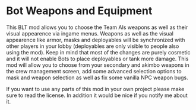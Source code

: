 # Bot Weapons and Equipment
This BLT mod allows you to choose the Team AIs weapons as well as their visual appearence via ingame menus. Weapons as well as the visual appearence like armor, masks and deployables will be synchronized with other players in your lobby (deployables are only visible to people also using the mod). Keep in mind that most of the changes are purely cosmetic and it will not enable Bots to place deployables or tank more damage. This mod will allow you to choose from your secondary and akimbo weapons in the crew management screen, add some advanced selection options to mask and weapon selection as well as fix some vanilla NPC weapon bugs.

If you want to use any parts of this mod in your own project please make sure to read the license. In addition it would be nice if you notify me about it.